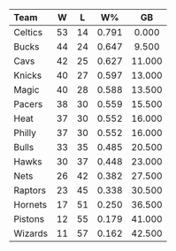 | Team                             |  W  |  L  |  W%   |   GB   |
|:---------------------------------|:---:|:---:|:-----:|:------:|
| [](/r/bostonceltics) Celtics     | 53  | 14  | 0.791 | 0.000  |
| [](/r/mkebucks) Bucks            | 44  | 24  | 0.647 | 9.500  |
| [](/r/clevelandcavs) Cavs        | 42  | 25  | 0.627 | 11.000 |
| [](/r/nyknicks) Knicks           | 40  | 27  | 0.597 | 13.000 |
| [](/r/orlandomagic) Magic        | 40  | 28  | 0.588 | 13.500 |
| [](/r/pacers) Pacers             | 38  | 30  | 0.559 | 15.500 |
| [](/r/heat) Heat                 | 37  | 30  | 0.552 | 16.000 |
| [](/r/sixers) Philly             | 37  | 30  | 0.552 | 16.000 |
| [](/r/chicagobulls) Bulls        | 33  | 35  | 0.485 | 20.500 |
| [](/r/atlantahawks) Hawks        | 30  | 37  | 0.448 | 23.000 |
| [](/r/gonets) Nets               | 26  | 42  | 0.382 | 27.500 |
| [](/r/torontoraptors) Raptors    | 23  | 45  | 0.338 | 30.500 |
| [](/r/charlottehornets) Hornets  | 17  | 51  | 0.250 | 36.500 |
| [](/r/detroitpistons) Pistons    | 12  | 55  | 0.179 | 41.000 |
| [](/r/washingtonwizards) Wizards | 11  | 57  | 0.162 | 42.500 |